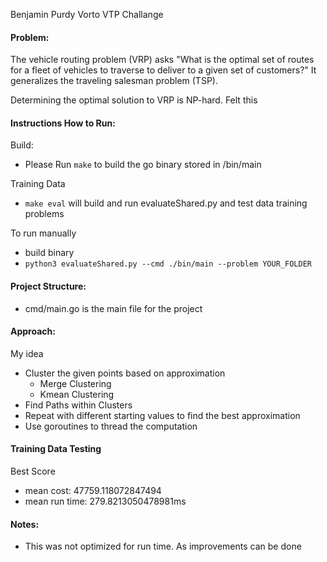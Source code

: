 Benjamin Purdy Vorto VTP Challange

#### Problem:
The vehicle routing problem (VRP) asks "What is the optimal set of routes for a fleet of vehicles to traverse to deliver to a given set of customers?" It generalizes the traveling salesman problem (TSP). 

Determining the optimal solution to VRP is NP-hard. Felt this 

#### Instructions How to Run:

Build:
- Please Run ```make``` to build the go binary stored in /bin/main 

Training Data
- ```make eval``` will build and run evaluateShared.py and test data training problems
 
To run manually 
- build binary 
- ```python3 evaluateShared.py --cmd ./bin/main --problem YOUR_FOLDER ```

#### Project Structure: 

- cmd/main.go is the main file for the project 

#### Approach: 

My idea
- Cluster the given points based on approximation 
 	- Merge Clustering 
 	- Kmean Clustering
- Find Paths within Clusters 
- Repeat with different starting values to find the best approximation 
- Use goroutines to thread the computation

#### Training Data Testing 
Best Score 
- mean cost: 47759.118072847494
- mean run time: 279.8213050478981ms

#### Notes:
- This was not optimized for run time. As improvements can be done  

